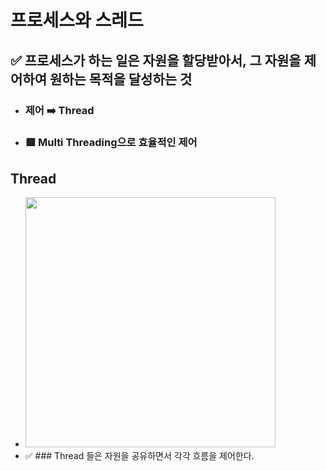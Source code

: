 # 프로세스와 스레드

## ✅ 프로세스가 하는 일은 자원을 할당받아서, 그 자원을 제어하여 원하는 목적을 달성하는 것
  - ### 제어 ➡️ Thread
  - ### 🟥 Multi Threading으로 효율적인 제어

## Thread
  - <img src="https://user-images.githubusercontent.com/35948339/127351504-378527dd-8bf9-42c5-bea3-02ccb12504c2.png" weight=600 height=400>
  - ✅ ### Thread 들은 자원을 공유하면서 각각 흐름을 제어한다.
